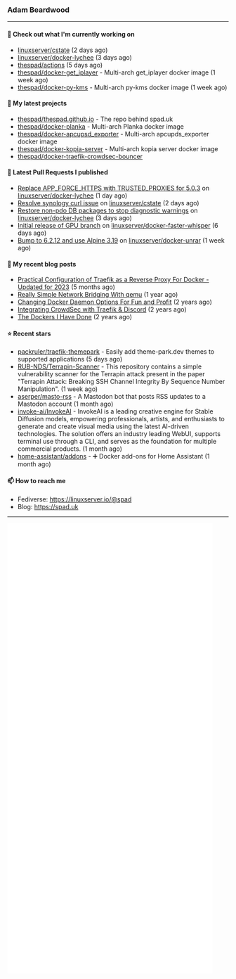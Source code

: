 ### Adam Beardwood
---
#### 👷 Check out what I'm currently working on

- [linuxserver/cstate](https://github.com/linuxserver/cstate) (2 days ago)
- [linuxserver/docker-lychee](https://github.com/linuxserver/docker-lychee) (3 days ago)
- [thespad/actions](https://github.com/thespad/actions) (5 days ago)
- [thespad/docker-get_iplayer](https://github.com/thespad/docker-get_iplayer) - Multi-arch get_iplayer docker image (1 week ago)
- [thespad/docker-py-kms](https://github.com/thespad/docker-py-kms) - Multi-arch py-kms docker image (1 week ago)

#### 🌱 My latest projects

- [thespad/thespad.github.io](https://github.com/thespad/thespad.github.io) - The repo behind spad.uk
- [thespad/docker-planka](https://github.com/thespad/docker-planka) - Multi-arch Planka docker image
- [thespad/docker-apcupsd_exporter](https://github.com/thespad/docker-apcupsd_exporter) - Multi-arch apcupds_exporter docker image
- [thespad/docker-kopia-server](https://github.com/thespad/docker-kopia-server) - Multi-arch kopia server docker image 
- [thespad/docker-traefik-crowdsec-bouncer](https://github.com/thespad/docker-traefik-crowdsec-bouncer)

#### 🔨 Latest Pull Requests I published

- [Replace APP_FORCE_HTTPS with TRUSTED_PROXIES for 5.0.3](https://github.com/linuxserver/docker-lychee/pull/80) on [linuxserver/docker-lychee](https://github.com/linuxserver/docker-lychee) (1 day ago)
- [Resolve synology curl issue](https://github.com/linuxserver/cstate/pull/203) on [linuxserver/cstate](https://github.com/linuxserver/cstate) (2 days ago)
- [Restore non-pdo DB packages to stop diagnostic warnings](https://github.com/linuxserver/docker-lychee/pull/79) on [linuxserver/docker-lychee](https://github.com/linuxserver/docker-lychee) (3 days ago)
- [Initial release of GPU branch](https://github.com/linuxserver/docker-faster-whisper/pull/6) on [linuxserver/docker-faster-whisper](https://github.com/linuxserver/docker-faster-whisper) (6 days ago)
- [Bump to 6.2.12 and use Alpine 3.19](https://github.com/linuxserver/docker-unrar/pull/2) on [linuxserver/docker-unrar](https://github.com/linuxserver/docker-unrar) (1 week ago)

#### 📜 My recent blog posts

- [Practical Configuration of Traefik as a Reverse Proxy For Docker - Updated for 2023](https://www.spad.uk/posts/practical-configuration-of-traefik-as-a-reverse-proxy-for-docker-updated-for-2023/) (5 months ago)
- [Really Simple Network Bridging With qemu](https://www.spad.uk/posts/really-simple-network-bridging-with-qemu/) (1 year ago)
- [Changing Docker Daemon Options For Fun and Profit](https://www.spad.uk/posts/changing-docker-daemon-options-for-fun-and-profit/) (2 years ago)
- [Integrating CrowdSec with Traefik &amp; Discord](https://www.spad.uk/posts/integrating-crowdsec-with-traefik-discord/) (2 years ago)
- [The Dockers I Have Done](https://www.spad.uk/posts/the-dockers-i-have-done/) (2 years ago)

#### ⭐ Recent stars

- [packruler/traefik-themepark](https://github.com/packruler/traefik-themepark) - Easily add theme-park.dev themes to supported applications (5 days ago)
- [RUB-NDS/Terrapin-Scanner](https://github.com/RUB-NDS/Terrapin-Scanner) - This repository contains a simple vulnerability scanner for the Terrapin attack present in the paper &#34;Terrapin Attack: Breaking SSH Channel Integrity By Sequence Number Manipulation&#34;. (1 week ago)
- [aserper/masto-rss](https://github.com/aserper/masto-rss) - A Mastodon bot that posts RSS updates to a Mastodon account (1 month ago)
- [invoke-ai/InvokeAI](https://github.com/invoke-ai/InvokeAI) - InvokeAI is a leading creative engine for Stable Diffusion models, empowering professionals, artists, and enthusiasts to generate and create visual media using the latest AI-driven technologies. The solution offers an industry leading WebUI, supports terminal use through a CLI, and serves as the foundation for multiple commercial products. (1 month ago)
- [home-assistant/addons](https://github.com/home-assistant/addons) - :heavy_plus_sign: Docker add-ons for Home Assistant (1 month ago)

#### 📫 How to reach me
- Fediverse: https://linuxserver.io/@spad
- Blog: https://spad.uk
---
<img src="https://raw.githubusercontent.com/thespad/thespad/main/github-metrics.svg">
